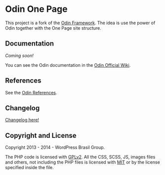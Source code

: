 # Odin One Page #

This project is a fork of the [Odin Framework](https://github.com/wpbrasil/odin). The idea is use the power of Odin together with the One Page site structure.

## Documentation ##

*Coming soon!*

You can see the Odin documentation in the [Odin Official Wiki](https://github.com/wpbrasil/odin/wiki/_pages).

## References ##

See the [Odin References](https://github.com/wpbrasil/odin/#references).

## Changelog ##

[Changelog here!](https://github.com/aztecweb/odin-one-page/blob/master/CHANGELOG.md)

## Copyright and License ##

Copyright 2013 - 2014 - WordPress Brasil Group.

The PHP code is licensed with [GPLv2](http://www.gnu.org/licenses/gpl-2.0.txt).
All the CSS, SCSS, JS, images files and others, not including the PHP files is licensed with [MIT](http://opensource.org/licenses/MIT) or by the license specified inside the file.
